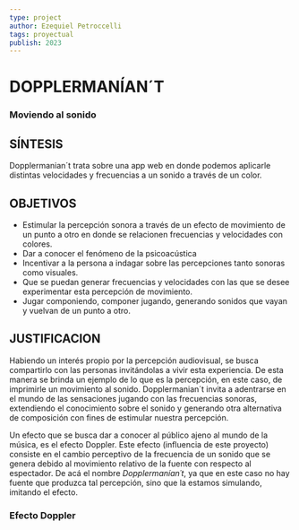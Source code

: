 ```yaml
---
type: project
author: Ezequiel Petroccelli  
tags: proyectual 
publish: 2023
---
```



# DOPPLERMANÍAN´T

### Moviendo al sonido

## SÍNTESIS

Dopplermanian´t trata sobre una app web en donde podemos aplicarle distintas velocidades y frecuencias a un sonido a través de un color.

## OBJETIVOS
- Estimular la percepción sonora a través de un efecto de movimiento de un punto a otro en donde se relacionen frecuencias y velocidades con colores.
- Dar a conocer el fenómeno de la psicoacústica 
- Incentivar a la persona a indagar sobre las percepciones tanto sonoras como visuales.
- Que se puedan generar frecuencias y velocidades con las que se desee experimentar esta percepción de movimiento.
- Jugar componiendo, componer jugando, generando sonidos que vayan y vuelvan de un punto a otro.

## JUSTIFICACION

Habiendo un interés propio por la percepción audiovisual, se busca compartirlo con las personas invitándolas a vivir esta experiencia. De esta manera se brinda un ejemplo de lo que es la percepción, en este caso, de imprimirle un movimiento al sonido.
Dopplermanian´t invita a adentrarse en el mundo de las sensaciones jugando con las frecuencias sonoras, extendiendo el conocimiento sobre el sonido y generando otra alternativa de composición con fines de estimular nuestra percepción.

Un efecto que se busca dar a conocer al público ajeno al mundo de la música, es el efecto Doppler. Este efecto (influencia de este proyecto) consiste en el cambio perceptivo de la frecuencia de un sonido que se genera debido al movimiento relativo de la fuente con respecto al espectador. De acá el nombre _Dopplermanían´t_, ya que en este caso no hay fuente que produzca tal percepción, sino que la estamos simulando, imitando el efecto.

### Efecto Doppler





